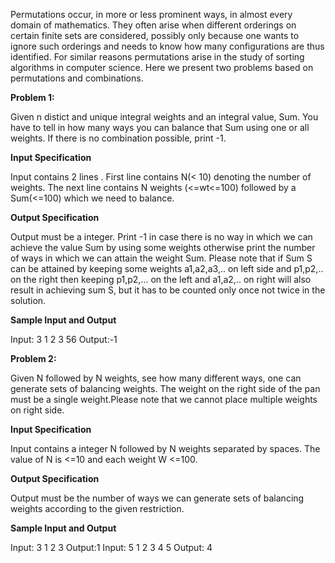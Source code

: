 Permutations occur, in more or less prominent ways, in almost every domain of mathematics. They often arise when different orderings on certain finite sets are considered, possibly only because one wants to ignore such orderings and needs to know how many configurations are thus identified. For similar reasons permutations arise in the study of sorting algorithms in computer science. Here we present two problems based on permutations and combinations.

**Problem 1:**

Given n distict and unique integral weights and an integral value, Sum. You have to tell in how many ways you can balance that Sum using one or all weights. If there is no combination possible, print -1.

**Input Specification**

Input contains 2 lines . First line contains N(< 10) denoting the number of weights. The next line contains N weights (<=wt<=100) followed by a Sum(<=100) which we need to balance.

**Output Specification**

Output must be a integer. Print -1 in case there is no way in which we can achieve the value Sum by using some weights otherwise print the number of ways in which we can attain the weight Sum. Please note that if Sum S can be attained by keeping some weights a1,a2,a3,.. on left side and p1,p2,.. on the right then keeping p1,p2,... on the left and a1,a2,.. on right will also result in achieving sum S, but it has to be counted only once not twice in the solution.

**Sample Input and Output**

Input: 3
1 2 3 56
Output:-1



**Problem 2:**

Given N followed by N weights, see how many different ways, one can generate sets of balancing weights. The weight on the right side of the pan must be a single weight.Please note that we cannot place multiple weights on right side.

**Input Specification**

Input contains a integer N followed by N weights separated by spaces. The value of N is <=10 and each weight W <=100.

**Output Specification**

Output must be the number of ways we can generate sets of balancing weights according to the given restriction.

**Sample Input and Output**

Input: 3 1 2 3
Output:1
Input: 5 1 2 3 4 5
Output: 4